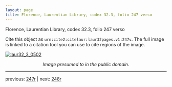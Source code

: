 ```yaml
---
layout: page
title: Florence, Laurentian Library, codex 32.3, folio 247 verso
---
```


Florence, Laurentian Library, codex 32.3, folio 247 verso

Cite this object as `urn:cite2:citelaur:laur32pages.v1:247v`.  The full image is linked to a citation tool you can use to cite regions of the image.

[![laur32_3_0502](http://www.homermultitext.org/iipsrv?IIIF=/project/homer/pyramidal/deepzoom/citelaur/laur32imgs/v1/laur32_3_0502.tif/full/800,/0/default.jpg)](http://www.homermultitext.org/ict2/?urn=urn:cite2:citelaur:laur32imgs.v1:laur32_3_0502) 

<p style="text-align: center; font-style: italic;">Image presumed to in the public domain.</p>

---

previous: [247r](../247r/) | next: [248r](../248r/)